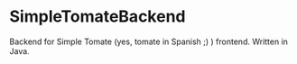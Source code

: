 # SimpleTomateBackend

Backend for Simple Tomate (yes, tomate in Spanish ;) )  frontend. Written in Java.
